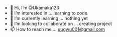 - 👋 Hi, I’m @Ukamaka123
- 👀 I’m interested in ... learning to code
- 🌱 I’m currently learning ... nothing yet
- 💞️ I’m looking to collaborate on ... creating project
- 📫 How to reach me ... uugwu001@gmail.com

<!---
Ukamaka123/Ukamaka123 is a ✨ special ✨ repository because its `README.md` (this file) appears on your GitHub profile.
You can click the Preview link to take a look at your changes.
--->
